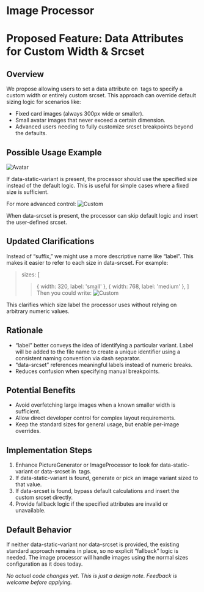 # Image Processor

# Proposed Feature: Data Attributes for Custom Width & Srcset

## Overview

We propose allowing users to set a data attribute on <img> tags to specify a custom width or entirely custom srcset. This approach can override default sizing logic for scenarios like:

- Fixed card images (always 300px wide or smaller).
- Small avatar images that never exceed a certain dimension.
- Advanced users needing to fully customize srcset breakpoints beyond the defaults.

## Possible Usage Example

<img src="/assets/image.jpg" data-static-variant="small" alt="Avatar" />

If data-static-variant is present, the processor should use the specified size instead of the default logic. This is useful for simple cases where a fixed size is sufficient.

For more advanced control:
<img src="/assets/large.jpg" data-srcset="(max-width: small) small, (max-width: medium) medium" alt="Custom" />

When data-srcset is present, the processor can skip default logic and insert the user-defined srcset.

## Updated Clarifications

Instead of “suffix,” we might use a more descriptive name like “label”. This makes it easier to refer to each size in data-srcset. For example:

> sizes: [
>
> > { width: 320, label: 'small' },
> > { width: 768, label: 'medium' },
> > ]
> > Then you could write:
> > <img src="/assets/large.jpg" data-srcset="(max-width: small) small, (max-width: medium) medium" alt="Custom" />

This clarifies which size label the processor uses without relying on arbitrary numeric values.

## Rationale

- “label” better conveys the idea of identifying a particular variant. Label will be added to the file name to create a unique identifier using a consistent naming convention via dash separator.
- “data-srcset” references meaningful labels instead of numeric breaks.
- Reduces confusion when specifying manual breakpoints.

## Potential Benefits

- Avoid overfetching large images when a known smaller width is sufficient.
- Allow direct developer control for complex layout requirements.
- Keep the standard sizes for general usage, but enable per-image overrides.

## Implementation Steps

1. Enhance PictureGenerator or ImageProcessor to look for data-static-variant or data-srcset in <img> tags.
2. If data-static-variant is found, generate or pick an image variant sized to that value.
3. If data-srcset is found, bypass default calculations and insert the custom srcset directly.
4. Provide fallback logic if the specified attributes are invalid or unavailable.

## Default Behavior

If neither data-static-variant nor data-srcset is provided, the existing standard approach remains in place, so no explicit “fallback” logic is needed. The image processor will handle images using the normal sizes configuration as it does today.

_No actual code changes yet. This is just a design note. Feedback is welcome before applying._
